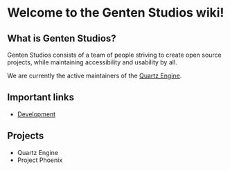 # Welcome to the Genten Studios wiki!

## What is Genten Studios?
Genten Studios consists of a team of people striving to create open source projects, while maintaining accessibility and usability by all. 

We are currently the active maintainers of the [Quartz Engine](https://github.com/GentenStudios/quartz-engine).

## Important links
- [Development](https://github.com/GentenStudios/Genten/wiki/Dev:-Home)

## Projects
- Quartz Engine
- Project Phoenix